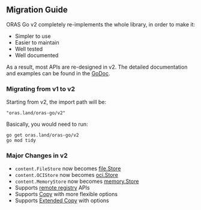 ## Migration Guide
ORAS Go v2 completely re-implements the whole library, in order to make it:

- Simpler to use
- Easier to maintain
- Well tested
- Well documented

As a result, most APIs are re-designed in v2. The detailed documentation and examples can be found in the [GoDoc](https://pkg.go.dev/oras.land/oras-go/v2).

### Migrating from v1 to v2
Starting from v2, the import path will be:
```
"oras.land/oras-go/v2"
```

Basically, you would need to run:

```
go get oras.land/oras-go/v2
go mod tidy
```

### Major Changes in v2

- `content.FileStore` now becomes [file.Store](https://pkg.go.dev/oras.land/oras-go/v2/content/file#Store)
- `content.OCIStore` now becomes [oci.Store](https://pkg.go.dev/oras.land/oras-go/v2/content/oci#Store)
- `content.MemoryStore` now becomes [memory.Store](https://pkg.go.dev/oras.land/oras-go/v2/content/memory#Store)
- Supports [remote registry](https://pkg.go.dev/oras.land/oras-go/v2/registry/remote) APIs
- Supports [Copy](https://pkg.go.dev/oras.land/oras-go/v2#Copy) with more flexible options
- Supports [Extended Copy](https://pkg.go.dev/oras.land/oras-go/v2#ExtendedCopy) with options
